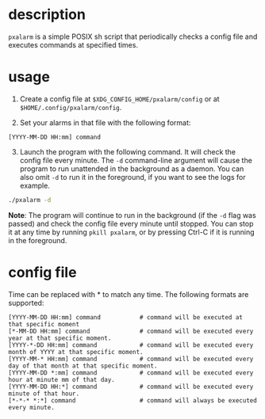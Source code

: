 # description

`pxalarm` is a simple POSIX sh script that periodically checks a config file and
executes commands at specified times.

# usage

1. Create a config file at `$XDG_CONFIG_HOME/pxalarm/config` or at `$HOME/.config/pxalarm/config`.

2. Set your alarms in that file with the following format:

```
[YYYY-MM-DD HH:mm] command
```

3. Launch the program with the following command. It will check the config
file every minute. The `-d` command-line argument will cause the program to run
unattended in the background as a daemon. You can also omit `-d` to run it in
the foreground, if you want to see the logs for example.

```sh
./pxalarm -d
```

**Note**: The program will continue to run in the background (if the `-d` flag
was passed) and check the config file every minute until stopped. You can stop
it at any time by running `pkill pxalarm`, or by pressing Ctrl-C if it is
running in the foreground.

# config file

Time can be replaced with * to match any time. The following formats are
supported:
```
[YYYY-MM-DD HH:mm] command           # command will be executed at that specific moment
[*-MM-DD HH:mm] command              # command will be executed every year at that specific moment.
[YYYY-*-DD HH:mm] command            # command will be executed every month of YYYY at that specific moment.
[YYYY-MM-* HH:mm] command            # command will be executed every day of that month at that specific moment.
[YYYY-MM-DD *:mm] command            # command will be executed every hour at minute mm of that day.
[YYYY-MM-DD HH:*] command            # command will be executed every minute of that hour.
[*-*-* *:*] command                  # command will always be executed every minute.
```
